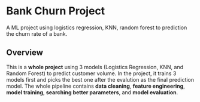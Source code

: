 # Bank Churn Project
 A ML project using logistics regression, KNN, random forest to prediction the churn rate of a bank.



## Overview

This is a **whole project** using 3 models (Logistics Regression, KNN, and Random Forest) to predict customer volume. In the project, it trains 3 models first and picks the best one after the evalution as the final prediction model. The whole pipeline contains **data cleaning**, **feature engineering**, **model training**, **searching better parameters**, and **model evaluation**.